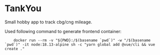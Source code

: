 # TankYou
Small hobby app to track cbg/cng mileage.


Used following command to generate frontend container:
```
    docker run --rm -v "${PWD}:/$(basename `pwd`)" -w "/$(basename `pwd`)" -it node:18.13-alpine sh -c "yarn global add @vue/cli && vue create ."
```
